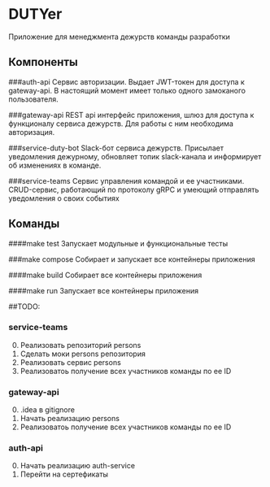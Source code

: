 # DUTYer

Приложение для менеджмента дежурств команды разработки

## Компоненты

###auth-api 
Сервис авторизации. Выдает JWT-токен для доступа к gateway-api. В настоящий момент имеет только одного замоканого
пользователя.

###gateway-api 
REST api интерфейс приложения, шлюз для доступа к функционалу сервиса дежурств. Для работы с ним необходима авторизация.

###service-duty-bot
Slack-бот сервиса дежурств. Присылает уведомления дежурному, обновляет топик slack-канала и информирует об изменениях 
в команде.

###service-teams
Сервис управления командой и ее участниками. CRUD-сервис, работающий по протоколу gRPC и умеющий отправлять уведомления 
о своих событиях 

## Команды

####make test
Запускает модульные и функциональные тесты

###make compose
Собирает и запускает все контейнеры приложения

####make build
Собирает все контейнеры приложения

####make run
Запускает все контейнеры приложения 

##TODO:

### service-teams

0. Реализовать репозиторий persons
0. Сделать моки persons репозитория
0. Реализовать сервис persons
0. Реализоватоь получение всех участников команды по ее ID

### gateway-api

0. .idea в gitignore
0. Начать реализацию persons
0. Реализоватоь получение всех участников команды по ее ID

### auth-api 

0. Начать реализацию auth-service
0. Перейти на сертефикаты 